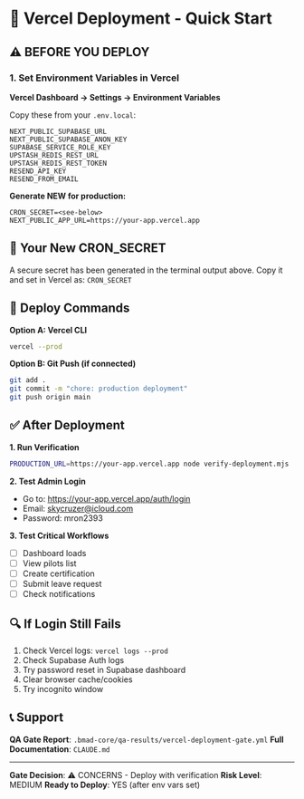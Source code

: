 # 🚀 Vercel Deployment - Quick Start

## ⚠️ BEFORE YOU DEPLOY

### 1. Set Environment Variables in Vercel

**Vercel Dashboard → Settings → Environment Variables**

Copy these from your `.env.local`:
```
NEXT_PUBLIC_SUPABASE_URL
NEXT_PUBLIC_SUPABASE_ANON_KEY
SUPABASE_SERVICE_ROLE_KEY
UPSTASH_REDIS_REST_URL
UPSTASH_REDIS_REST_TOKEN
RESEND_API_KEY
RESEND_FROM_EMAIL
```

**Generate NEW for production:**
```
CRON_SECRET=<see-below>
NEXT_PUBLIC_APP_URL=https://your-app.vercel.app
```

## 🔐 Your New CRON_SECRET

A secure secret has been generated in the terminal output above.
Copy it and set in Vercel as: `CRON_SECRET`

## 🚀 Deploy Commands

**Option A: Vercel CLI**
```bash
vercel --prod
```

**Option B: Git Push (if connected)**
```bash
git add .
git commit -m "chore: production deployment"
git push origin main
```

## ✅ After Deployment

**1. Run Verification**
```bash
PRODUCTION_URL=https://your-app.vercel.app node verify-deployment.mjs
```

**2. Test Admin Login**
- Go to: https://your-app.vercel.app/auth/login
- Email: skycruzer@icloud.com
- Password: mron2393

**3. Test Critical Workflows**
- [ ] Dashboard loads
- [ ] View pilots list
- [ ] Create certification
- [ ] Submit leave request
- [ ] Check notifications

## 🔍 If Login Still Fails

1. Check Vercel logs: `vercel logs --prod`
2. Check Supabase Auth logs
3. Try password reset in Supabase dashboard
4. Clear browser cache/cookies
5. Try incognito window

## 📞 Support

**QA Gate Report**: `.bmad-core/qa-results/vercel-deployment-gate.yml`
**Full Documentation**: `CLAUDE.md`

---

**Gate Decision**: ⚠️ CONCERNS - Deploy with verification
**Risk Level**: MEDIUM
**Ready to Deploy**: YES (after env vars set)
